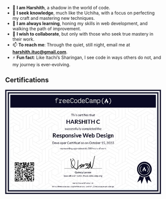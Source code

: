 - 👋 **I am Harshith**, a shadow in the world of code.  
- 👀 **I seek knowledge**, much like the Uchiha, with a focus on perfecting my craft and mastering new techniques.  
- 🌱 **I am always learning**, honing my skills in web development, and walking the path of improvement.  
- 💞️ **I wish to collaborate**, but only with those who seek true mastery in their work.  
- 📫 **To reach me**: Through the quiet, still night, email me at **harshith.ituc@gmail.com**.    
- ⚡ **Fun fact**: Like Itachi’s Sharingan, I see code in ways others do not, and my journey is ever-evolving.

## Certifications

[![Responsive Webgesign](https://github.com/ItachiPrime/ItachiPrime/blob/b282beeab09219c95bf8d2c2c4c5ee1d1dd0d5b0/WebDesign.jpg)](https://www.freecodecamp.org/certification/Harshith_240/responsive-web-design)
